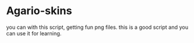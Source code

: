 Agario-skins
============

you can with this script, getting fun png files.
this is a good script and you can use it for learning.
